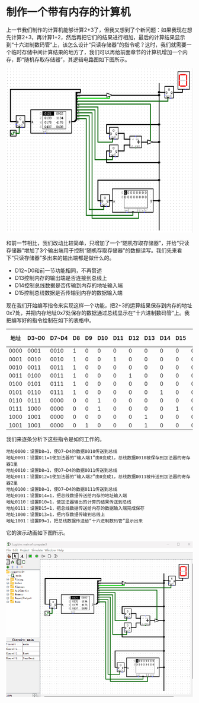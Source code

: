 # 制作一个带有内存的计算机

上一节我们制作的计算机能够计算2+3了，但我又想到了个新问题：如果我现在想先计算2+3，再计算1+2，然后再把它们的结果进行相加，最后的计算结果显示到“十六进制数码管”上，该怎么设计“只读存储器”的指令呢？这时，我们就需要一个临时存储中间计算结果的地方了，我们可以再给前面章节的计算机增加一个内存，即“随机存取存储器”，其逻辑电路图如下图所示。

![](pic/5-4.gif)

和前一节相比，我们改动比较简单，只增加了一个“随机存取存储器”，并给“只读存储器”增加了3个输出端用于控制“随机存取存储器”的数据读写。我们先来看下“只读存储器”多出来的输出端都是做什么的。
* D12\~D0和前一节功能相同，不再赘述
* D13控制内存的输出端是否连接到总线上
* D14控制总线数据是否传输到内存的地址输入端
* D15控制总线数据是否传输到内存的数据输入端

现在我们开始编写指令来实现这样一个功能，把2+3的运算结果保存到内存的地址0x7处，并把内存地址0x7处保存的数据通过总线显示在“十六进制数码管”上。我把编写好的指令绘制在如下的表格中。

|地址|D3\~D0|D7\~D4|D8|D9|D10|D11|D12|D13|D14|D15|十六进制|
|-|-|-|-|-|-|-|-|-|-|-|-|
|0000|0001|0010|1|0|0|0|0|0|0|0|0x121|
|0001|0010|0010|1|0|0|1|0|0|0|0|0x922|
|0010|0011|0011|1|0|0|0|0|0|0|0|0x133|
|0011|0100|0011|1|0|0|0|1|0|0|0|0x1134|
|0100|0101|0111|1|0|0|0|0|0|0|0|0x175|
|0101|0110|0111|1|0|0|0|0|0|1|0|0x4176|
|0110|0111|0000|0|0|1|0|0|0|0|0|0x407|
|0111|1000|0000|0|0|1|0|0|0|0|1|0x8408|
|1000|1001|0000|0|0|0|0|0|1|0|0|0x2009|
|1001|1001|0000|0|1|0|0|0|1|0|0|0x2209|

我们来逐条分析下这些指令是如何工作的。

    地址0000：设置D8=1，使D7~D4的数据0010传送到总线
    地址0001：设置D11=1使加法器的“输入端1”由0变成1，总线数据0010被保存到加法器的寄存器1里
    地址0010：设置D8=1，使D7~D4的数据0011传送到总线
    地址0011：设置D12=1使加法器的“输入端2”由0变成1，总线数据0011被传送到加法器的寄存器2里
    地址0100：设置D8=1，使D7~D4的数据0111传送到总线
    地址0101：设置D14=1，把总线数据传送给内存的地址输入端
    地址0110：设置D10=1，使加法器输出的计算的结果传送到总线
    地址0111：设置D15=1，把总线数据传送给内存的数据输入端完成保存
    地址1000：设置D13=1，把内存数据传输到总线上
    地址1001：设置D9=1，把总线数据传送给“十六进制数码管”显示出来

它的演示动画如下图所示。

![](pic/5-5.gif)